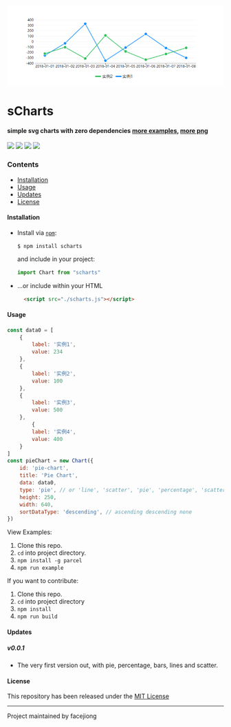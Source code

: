 <p align="center">
  <img src="./docs/line.png">
</p>


# sCharts
#### simple svg charts with zero dependencies [more examples](https://facejiong.github.io/scharts/demo.html), [more png](https://github.com/facejiong/sCharts/blob/master/docs/more.png)

[![](https://img.shields.io/travis/facejiong/sCharts.svg?style=flat-square)](https://travis-ci.org/facejiong/sCharts)
[![](https://img.shields.io/coveralls/github/facejiong/sCharts.svg?style=flat-square)](https://coveralls.io/github/facejiong/sCharts)
[![](https://david-dm.org/facejiong/sCharts/status.svg?style=flat-square)](https://david-dm.org/facejiong/sCharts)
[![](https://img.shields.io/npm/v/sCharts.svg?style=flat-square)](https://www.npmjs.com/package/sCharts)


### Contents
* [Installation](#installation)
* [Usage](#usage)
* [Updates](#updates)
* [License](#license)

#### Installation
* Install via [`npm`](https://www.npmjs.com/get-npm):

  ```console
  $ npm install scharts
  ```

  and include in your project:
  ```js
  import Chart from "scharts"
  ```

* ...or include within your HTML

  ```html
    <script src="./scharts.js"></script>
  ```

#### Usage
```js
const data0 = [
	{
		label: '实例1',
		value: 234
	},
	{
		label: '实例2',
		value: 100
	},
	{
		label: '实例3',
		value: 500
	},
		{
		label: '实例4',
		value: 400
	}
]
const pieChart = new Chart({
	id: 'pie-chart',
	title: 'Pie Chart',
	data: data0,
	type: 'pie', // or 'line', 'scatter', 'pie', 'percentage', 'scatter'
	height: 250,
	width: 640,
	sortDataType: 'descending', // ascending descending none
})
```
View Examples:

1. Clone this repo.
2. `cd` into project directory.
3. `npm install -g parcel`
4. `npm run example`

If you want to contribute:

1. Clone this repo.
2. `cd` into project directory
3. `npm install`
4. `npm run build`

#### Updates

##### v0.0.1
- The very first version out, with pie, percentage, bars, lines and scatter.

#### License
This repository has been released under the [MIT License](LICENSE)

------------------
Project maintained by facejiong

